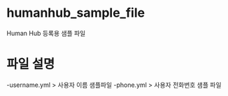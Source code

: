 # humanhub_sample_file
Human Hub 등록용 샘플 파일


# 파일 설명
  -username.yml  > 사용자 이름 샘플파일
  -phone.yml > 사용자 전화번호 샘플 파일  

